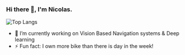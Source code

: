 ### Hi there 👋, I'm Nicolas.


![Top Langs](https://github-readme-stats.vercel.app/api/top-langs/?username=NicolasLepetit&layout=compact)

- 🔭 I’m currently working on Vision Based Navigation systems & Deep learning
- ⚡ Fun fact: I own more bike than there is day in the week! 

<!--
**NicolasLepetit/NicolasLepetit** is a ✨ _special_ ✨ repository because its `README.md` (this file) appears on your GitHub profile.

Here are some ideas to get you started:

- 🔭 I’m currently working on ...
- 🌱 I’m currently learning ...
- 👯 I’m looking to collaborate on ...
- 🤔 I’m looking for help with ...
- 💬 Ask me about ...
- 📫 How to reach me: ...
- 😄 Pronouns: ...
- ⚡ Fun fact: ...
-->
